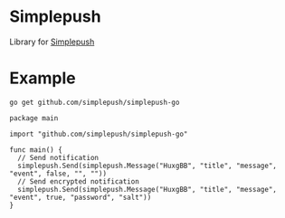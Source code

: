 # Simplepush
Library for [Simplepush](https://simplepush.io)

# Example
```
go get github.com/simplepush/simplepush-go
```

```
package main

import "github.com/simplepush/simplepush-go"

func main() {
  // Send notification
  simplepush.Send(simplepush.Message("HuxgBB", "title", "message", "event", false, "", ""))
  // Send encrypted notification
  simplepush.Send(simplepush.Message("HuxgBB", "title", "message", "event", true, "password", "salt"))
}
```
